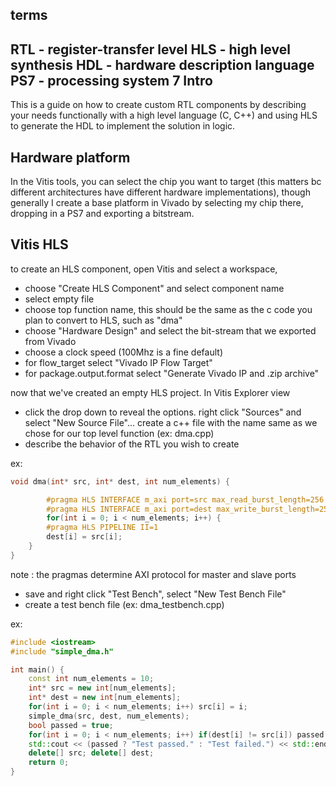 terms
--
RTL - register-transfer level
HLS - high level synthesis
HDL - hardware description language
PS7 - processing system 7
Intro
--
This is a guide on how to create custom RTL components by describing your needs functionally with a high level language (C, C++) and using HLS to generate the HDL to implement the solution in logic.

Hardware platform
--
In the Vitis tools, you can select the chip you want to target (this matters bc different architectures have different hardware implementations), though generally I create a base platform in Vivado by selecting my chip there, dropping in a PS7 and exporting a bitstream.

Vitis HLS
--
to create an HLS component, open Vitis and select a workspace,
- choose "Create HLS Component" and select component name
- select empty file
- choose top function name, this should be the same as the c code you plan to convert to HLS, such as "dma"
- choose "Hardware Design" and select the bit-stream that we exported from Vivado
- choose a clock speed (100Mhz is a fine default)
- for flow\_target select "Vivado IP Flow Target"
- for package.output.format select "Generate Vivado IP and .zip archive"

now that we've created an empty HLS project. In Vitis Explorer view 
- click the drop down to reveal the options. right click "Sources" and select "New Source File"... create a c++ file with the name same as we chose for our top level function (ex: dma.cpp)
- describe the behavior of the RTL you wish to create

ex:
```cpp
void dma(int* src, int* dest, int num_elements) {

        #pragma HLS INTERFACE m_axi port=src max_read_burst_length=256
        #pragma HLS INTERFACE m_axi port=dest max_write_burst_length=256
        for(int i = 0; i < num_elements; i++) {
        #pragma HLS PIPELINE II=1
        dest[i] = src[i];
    }
}

```
note : the pragmas determine AXI protocol for master and slave ports

- save and right click "Test Bench", select "New Test Bench File"
- create a test bench file (ex: dma_testbench.cpp)

ex:
```cpp
#include <iostream>
#include "simple_dma.h"

int main() {
    const int num_elements = 10;
    int* src = new int[num_elements];
    int* dest = new int[num_elements];
    for(int i = 0; i < num_elements; i++) src[i] = i;
    simple_dma(src, dest, num_elements);
    bool passed = true;
    for(int i = 0; i < num_elements; i++) if(dest[i] != src[i]) passed = false;
    std::cout << (passed ? "Test passed." : "Test failed.") << std::endl;
    delete[] src; delete[] dest;
    return 0;
}             
```

